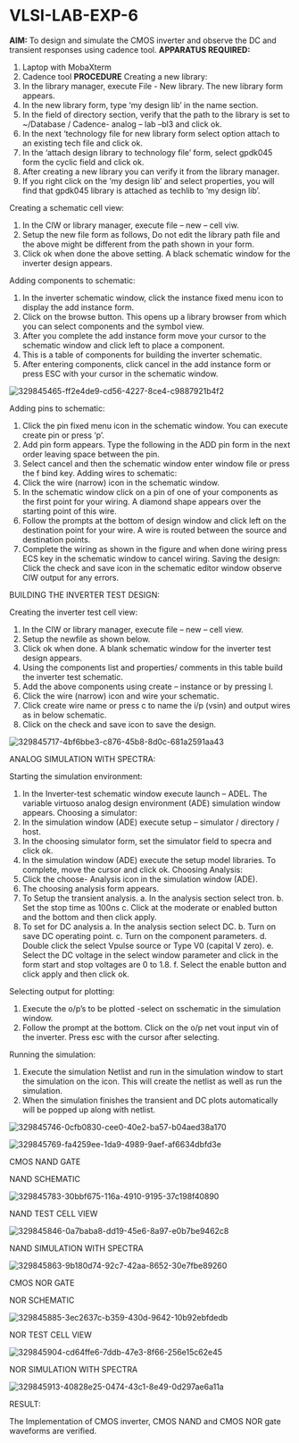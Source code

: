 # VLSI-LAB-EXP-6
**AIM:**
To design and simulate the CMOS inverter and observe the DC and transient responses using cadence tool.
**APPARATUS REQUIRED:**
1.	Laptop with MobaXterm
2.	Cadence tool
**PROCEDURE**
Creating a new library:
1.	In the library manager, execute File - New library. The new library form appears.
2.	In the new library form, type ‘my design lib’ in the name section.
3.	In the field of directory section, verify that the path to the library is set to ~/Database / Cadence- analog – lab –bl3 and click ok.
4.	In the next ‘technology file for new library form select option attach to an existing tech file and click ok.
5.	In the ‘attach design library to technology file’ form, select gpdk045 form the cyclic field and click ok.
6.	After creating a new library you can verify it from the library manager.
7.	If you right click on the ‘my design lib’ and select properties, you will find that gpdk045 library is attached as techlib to ‘my design lib’.

Creating a schematic cell view:
1.	In the CIW or library manager, execute file – new – cell viw.
2.	Setup the new file form as follows, Do not edit the library path file and the above might be different from the path shown in your form.
3.	Click ok when done the above setting. A black schematic window for the inverter design appears.

Adding components to schematic:
1.	In the inverter schematic window, click the instance fixed menu icon to display the add instance form.
2.	Click on the browse button. This opens up a library browser from which you can select components and the symbol view.
3.	After you complete the add instance form move your cursor to the schematic window and click left to place a component.
4.	This is a table of components for building the inverter schematic.
5.	After entering components, click cancel in the add instance form or press ESC with your cursor in the schematic window.

![329845465-ff2e4de9-cd56-4227-8ce4-c9887921b4f2](https://github.com/kailashkarthikeyan/VLSI-LAB-EXP-6/assets/160568677/a6dbb28c-dded-427f-9330-262f32ac7d21)

 Adding pins to schematic:
1.	Click the pin fixed menu icon in the schematic window. You can execute create pin or press ‘p’.
2.	Add pin form appears. Type the following in the ADD pin form in the next order leaving space between the pin.
3.	Select cancel and then the schematic window enter window file or press the f bind key.
Adding wires to schematic:
1.	Click the wire (narrow) icon in the schematic window.
2.	In the schematic window click on a pin of one of your components as the first point for your wiring. A diamond shape appears over the starting point of this wire.
3.	Follow the prompts at the bottom of design window and click left on the destination point for your wire. A wire is routed between the source and destination points.
4.	Complete the wiring as shown in the figure and when done wiring press ECS key in the schematic window to cancel wiring.
Saving the design: Click the check and save icon in the schematic editor window observe CIW output for any errors.

BUILDING THE INVERTER TEST DESIGN:

Creating the inverter test cell view:
1.	In the CIW or library manager, execute file – new – cell view.
2.	Setup the newfile as shown below.
3.	Click ok when done. A blank schematic window for the inverter test design appears.
4.	Using the components list and properties/ comments in this table build the inverter test schematic.
5.	Add the above components using create – instance or by pressing I.
6.	Click the wire (narrow) icon and wire your schematic.
7.	Click create wire name or press c to name the i/p (vsin) and output wires as in below schematic.
8.	Click on the check and save icon to save the design.

![329845717-4bf6bbe3-c876-45b8-8d0c-681a2591aa43](https://github.com/kailashkarthikeyan/VLSI-LAB-EXP-6/assets/160568677/b8122edf-9ba5-4de0-9b0b-c849a2775c9c)

ANALOG SIMULATION WITH SPECTRA:

Starting the simulation environment:

1.	In the Inverter-test schematic window execute launch – ADEL. The variable virtuoso analog design environment (ADE) simulation window appears. Choosing a simulator:
2.	In the simulation window (ADE) execute setup – simulator / directory / host.
3.	In the choosing simulator form, set the simulator field to specra and click ok.
4.	In the simulation window (ADE) execute the setup model libraries. To complete, move the cursor and click ok. Choosing Analysis:
5.	Click the choose- Analysis icon in the simulation window (ADE).
6.	The choosing analysis form appears.
7.	To Setup the transient analysis. a. In the analysis section select tron. b. Set the stop time as 100ns c. Click at the moderate or enabled button and the bottom and then click apply.
8.	To set for DC analysis a. In the analysis section select DC. b. Turn on save DC operating point. c. Turn on the component parameters. d. Double click the select Vpulse source or Type V0 (capital V zero). e. Select the DC voltage in the select window parameter and click in the form start and stop voltages are 0 to 1.8. f. Select the enable button and click apply and then click ok.

Selecting output for plotting:
1.	Execute the o/p’s to be plotted -select on sschematic in the simulation window.
2.	Follow the prompt at the bottom. Click on the o/p net vout input vin of the inverter. Press esc with the cursor after selecting.

Running the simulation:
1.	Execute the simulation Netlist and run in the simulation window to start the simulation on the icon. This will create the netlist as well as run the simulation.
2.	When the simulation finishes the transient and DC plots automatically will be popped up along with netlist.


![329845746-0cfb0830-cee0-40e2-ba57-b04aed38a170](https://github.com/kailashkarthikeyan/VLSI-LAB-EXP-6/assets/160568677/8e38982e-1231-4e1e-a932-9942bef034ab)

![329845769-fa4259ee-1da9-4989-9aef-af6634dbfd3e](https://github.com/kailashkarthikeyan/VLSI-LAB-EXP-6/assets/160568677/995ebf89-46ce-4147-a6db-c46a066c3d10)

CMOS NAND GATE

NAND SCHEMATIC

![329845783-30bbf675-116a-4910-9195-37c198f40890](https://github.com/kailashkarthikeyan/VLSI-LAB-EXP-6/assets/160568677/795ae677-4db7-4f0b-a842-f1b8af0cf83d)

NAND TEST CELL VIEW

![329845846-0a7baba8-dd19-45e6-8a97-e0b7be9462c8](https://github.com/kailashkarthikeyan/VLSI-LAB-EXP-6/assets/160568677/a06f1d64-5cac-44f6-8ed2-b473c26a9acd)


NAND SIMULATION WITH SPECTRA

![329845863-9b180d74-92c7-42aa-8652-30e7fbe89260](https://github.com/kailashkarthikeyan/VLSI-LAB-EXP-6/assets/160568677/d8e97de1-544d-4bfb-8d80-61117c6b2630)

CMOS NOR GATE

NOR SCHEMATIC

![329845885-3ec2637c-b359-430d-9642-10b92ebfdedb](https://github.com/kailashkarthikeyan/VLSI-LAB-EXP-6/assets/160568677/7451b52f-20f8-457d-81f3-edd5d5c963ad)

NOR TEST CELL VIEW

![329845904-cd64ffe6-7ddb-47e3-8f66-256e15c62e45](https://github.com/kailashkarthikeyan/VLSI-LAB-EXP-6/assets/160568677/f39d1142-b35e-438d-b710-8fb73de7143d)

NOR SIMULATION WITH SPECTRA

![329845913-40828e25-0474-43c1-8e49-0d297ae6a11a](https://github.com/kailashkarthikeyan/VLSI-LAB-EXP-6/assets/160568677/2e605d13-e35c-424f-8395-58d4edff252a)

RESULT:

The Implementation of CMOS inverter, CMOS NAND and CMOS NOR gate waveforms are verified.
